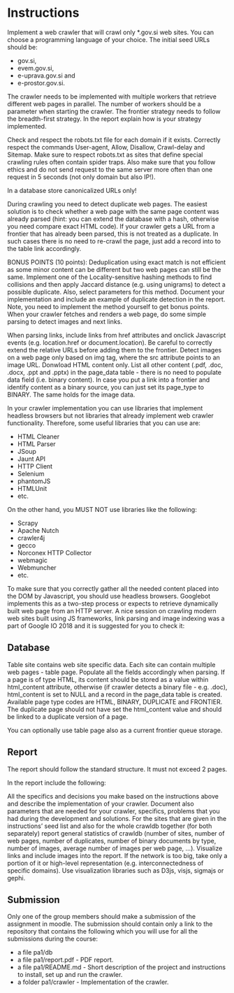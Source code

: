 # Instructions

Implement a web crawler that will crawl only *.gov.si web sites. You can choose a programming language of your choice. The initial seed URLs should be:
- gov.si,
- evem.gov.si,
- e-uprava.gov.si and
- e-prostor.gov.si.

The crawler needs to be implemented with multiple workers that retrieve different web pages in parallel. The number of workers should be a parameter when starting the crawler. The frontier strategy needs to follow the breadth-first strategy. In the report explain how is your strategy implemented.

Check and respect the robots.txt file for each domain if it exists. Correctly respect the commands User-agent, Allow, Disallow, Crawl-delay and Sitemap. Make sure to respect robots.txt as sites that define special crawling rules often contain spider traps. Also make sure that you follow ethics and do not send request to the same server more often than one request in 5 seconds (not only domain but also IP!).

In a database store canonicalized URLs only!

During crawling you need to detect duplicate web pages. The easiest solution is to check whether a web page with the same page content was already parsed (hint: you can extend the database with a hash, otherwise you need compare exact HTML code). If your crawler gets a URL from a frontier that has already been parsed, this is not treated as a duplicate. In such cases there is no need to re-crawl the page, just add a record into to the table link accordingly.

BONUS POINTS (10 points): Deduplication using exact match is not efficient as some minor content can be different but two web pages can still be the same. Implement one of the Locality-sensitive hashing methods to find collisions and then apply Jaccard distance (e.g. using unigrams) to detect a possible duplicate. Also, select parameters for this method. Document your implementation and include an example of duplicate detection in the report. Note, you need to implement the method yourself to get bonus points.
When your crawler fetches and renders a web page, do some simple parsing to detect images and next links.

When parsing links, include links from href attributes and onclick Javascript events (e.g. location.href or document.location). Be careful to correctly extend the relative URLs before adding them to the frontier.
Detect images on a web page only based on img tag, where the src attribute points to an image URL.
Donwload HTML content only. List all other content (.pdf, .doc, .docx, .ppt and .pptx) in the page_data table - there is no need to populate data field (i.e. binary content). In case you put a link into a frontier and identify content as a binary source, you can just set its page_type to BINARY. The same holds for the image data.

In your crawler implementation you can use libraries that implement headless browsers but not libraries that already implement web crawler functionality. Therefore, some useful libraries that you can use are:
- HTML Cleaner
- HTML Parser
- JSoup
- Jaunt API
- HTTP Client
- Selenium
- phantomJS
- HTMLUnit
- etc.

On the other hand, you MUST NOT use libraries like the following:
- Scrapy
- Apache Nutch
- crawler4j
- gecco
- Norconex HTTP Collector
- webmagic
- Webmuncher
- etc.

To make sure that you correctly gather all the needed content placed into the DOM by Javascript, you should use headless browsers. Googlebot implements this as a two-step process or expects to retrieve dynamically built web page from an HTTP server. A nice session on crawling modern web sites built using JS frameworks, link parsing and image indexing was a part of Google IO 2018 and it is suggested for you to check it:

## Database
Table site contains web site specific data. Each site can contain multiple web pages - table page. Populate all the fields accordingly when parsing. If a page is of type HTML, its content should be stored as a value within html_content attribute, otherwise (if crawler detects a binary file - e.g. .doc), html_content is set to NULL and a record in the page_data table is created. Available page type codes are HTML, BINARY, DUPLICATE and FRONTIER. The duplicate page should not have set the html_content value and should be linked to a duplicate version of a page.

You can optionally use table page also as a current frontier queue storage.

## Report

The report should follow the standard structure. It must not exceed 2 pages.

In the report include the following:

All the specifics and decisions you make based on the instructions above and describe the implementation of your crawler.
Document also parameters that are needed for your crawler, specifics, problems that you had during the development and solutions.
For the sites that are given in the instructions’ seed list and also for the whole crawldb together (for both separately) report general statistics of crawldb (number of sites, number of web pages, number of duplicates, number of binary documents by type, number of images, average number of images per web page, …).
Visualize links and include images into the report. If the network is too big, take only a portion of it or high-level representation (e.g. interconnectedness of specific domains). Use visualization libraries such as D3js, visjs, sigmajs or gephi.

## Submission

Only one of the group members should make a submission of the assignment in moodle. The submission should contain only a link to the repository that contains the following which you will use for all the submissions during the course:

- a file pa1/db
- a file pa1/report.pdf - PDF report.
- a file pa1/README.md - Short description of the project and instructions to install, set up and run the crawler.
- a folder pa1/crawler - Implementation of the crawler.